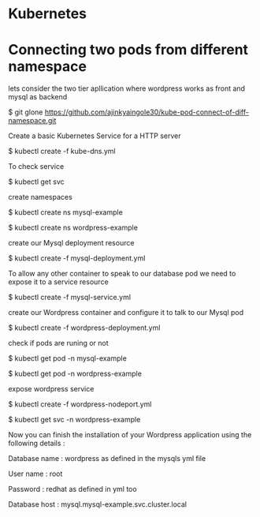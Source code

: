 # Kubernetes

# Connecting two pods from different namespace 
lets consider the two tier apllication where wordpress works as front and mysql as backend

$ git glone https://github.com/ajinkyaingole30/kube-pod-connect-of-diff-namespace.git

Create a basic Kubernetes Service for a HTTP server

$ kubectl create -f kube-dns.yml

To check service 

$ kubectl get svc 

create namespaces

$ kubectl create ns mysql-example

$ kubectl create ns wordpress-example

create our Mysql deployment resource

$ kubectl create -f mysql-deployment.yml

To allow any other container to speak to our database pod we need to expose it to a service resource

$ kubectl create -f mysql-service.yml

create our Wordpress container and configure it to talk to our Mysql pod

$ kubectl create -f wordpress-deployment.yml

check if pods are runing or not

$ kubectl get pod -n mysql-example

$ kubectl get pod -n wordpress-example

expose wordpress service

$ kubectl create -f wordpress-nodeport.yml

$ kubectl get svc  -n wordpress-example


Now you can finish the installation of your Wordpress application using the following details :

Database name : wordpress as defined in the mysqls yml file

User name : root

Password : redhat as defined in yml too

Database host : mysql.mysql-example.svc.cluster.local

